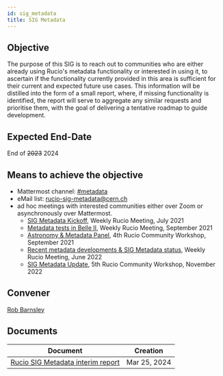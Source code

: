 ```yaml
---
id: sig_metadata
title: SIG Metadata
---
```


## Objective

The purpose of this SIG is to reach out to communities who are either already using
Rucio's metadata functionality or interested in using it, to ascertain if the
functionality currently provided in this area is sufficient for their current and
expected future use cases. This information will be distilled into the form of a
small report, where, if missing functionality is identified, the report will serve
to aggregate any similar requests and prioritise them, with the goal of delivering
a tentative roadmap to guide development.

## Expected End-Date

End of ~~2023~~ 2024

## Means to achieve the objective

- Mattermost channel: [#metadata](https://mattermost.web.cern.ch/rucio/channels/metadata)
- eMail list: rucio-sig-metadata@cern.ch
- ad hoc meetings with interested communities either over Zoom or asynchronously
  over Mattermost.
  - [SIG Metadata Kickoff](https://indico.cern.ch/event/1051395/), Weekly Rucio Meeting, July 2021
  - [Metadata tests in Belle II](https://indico.cern.ch/event/1068644/), Weekly Rucio Meeting, September 2021
  - [Astronomy & Metadata Panel](https://indico.cern.ch/event/1037922/), 4th Rucio Community Workshop, September 2021
  - [Recent metadata developments & SIG Metadata status](https://indico.cern.ch/event/1160579/), Weekly Rucio Meeting, June 2022
  - [SIG Metadata Update](https://indico.cern.ch/event/1185600/contributions/5120129/), 5th Rucio Community Workshop, November 2022

## Convener

[Rob Barnsley](https://github.com/robbarnsley)

## Documents

| Document                                                                                                                | Creation     |
| ----------------------------------------------------------------------------------------------------------------------- | ------------ |
| [Rucio SIG Metadata interim report](https://rucio.cern.ch/documentation/files/Rucio_SIG_Metadata_report_2024-03-25.pdf) | Mar 25, 2024 |

